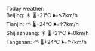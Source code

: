 Today weather:  
Beijing: ☀️ 🌡️+21°C 🌬️↖7km/h  
Tianjin: ⛅️  🌡️+24°C 🌬️↑7km/h  
Shijiazhuang: ☀️ 🌡️+21°C 🌬️0km/h  
Tangshan: ⛅️  🌡️+24°C 🌬️↑7km/h  
